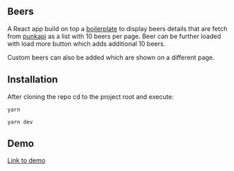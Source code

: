 ## Beers
A React app build on top a [boilerplate](https://github.com/ixartz/Next-js-Boilerplate/) to display beers details that are fetch from [punkapi](https://punkapi.com/documentation/v2) as a list 
with 10 beers per page. Beer can be further loaded with load more button which adds additional 10 beers.

Custom beers can also be added which are shown on a different page.


## Installation
After cloning the repo cd to the project root and execute:
```
yarn 

yarn dev
```

## Demo
[Link to demo](https://drive.google.com/file/d/1Px3B_ea0pI6poWt4xAgok2TaBXXELb9V/view?usp=sharing)


